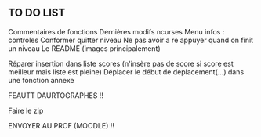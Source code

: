 ## TO DO LIST

Commentaires de fonctions
Dernières modifs ncurses
    Menu infos : controles
    Conformer quitter niveau
    Ne pas avoir a re appuyer quand on finit un niveau
Le README (images principalement)


Réparer insertion dans liste scores (n'insère pas de score si score est meilleur mais liste est pleine)
Déplacer le début de deplacement(...) dans une fonction annexe

FEAUTT DAURTOGRAPHES !!

Faire le zip

ENVOYER AU PROF (MOODLE) !!